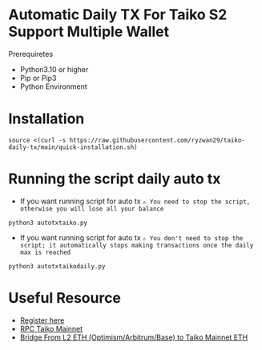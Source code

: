 # Automatic Daily TX For Taiko S2 Support Multiple Wallet
Prerequiretes
- Python3.10 or higher
- Pip or Pip3
- Python Environment

# Installation
```
source <(curl -s https://raw.githubusercontent.com/ryzwan29/taiko-daily-tx/main/quick-installation.sh)
```
# Running the script daily auto tx
- If you want running script for auto tx 
```⚠️ You need to stop the script, otherwise you will lose all your balance```
```
python3 autotxtaiko.py
```
- If you want running script for auto tx
```⚠️ You don't need to stop the script; it automatically stops making transactions once the daily max is reached```
```
python3 autotxtaikodaily.py
```

# Useful Resource
- [Register here](https://trailblazers.taiko.xyz/profile/)
- [RPC Taiko Mainnet](https://chainlist.org/chain/167000)
- [Bridge From L2 ETH (Optimism/Arbitrum/Base) to Taiko Mainnet ETH](https://www.memebridge.xyz/bridge)
